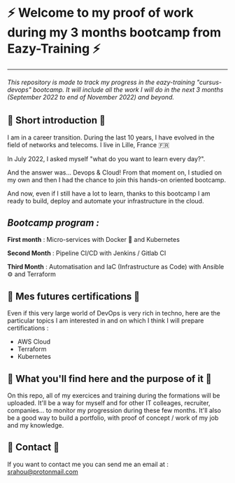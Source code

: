 # ⚡️ Welcome to my proof of work during my 3 months bootcamp from Eazy-Training ⚡️
---
###### This repository is made to track my progress in the eazy-training "cursus-devops" bootcamp. It will include all the work I will do in the next 3 months (September 2022 to end of November 2022) and beyond.

## 📰 Short introduction 📰
I am in a career transition. During the last 10 years, I have evolved in the field of networks and telecoms. I live in Lille, France 🇫🇷

In July 2022, I asked myself "what do you want to learn every day?".

And the answer was... Devops & Cloud! From that moment on, I studied on my own and then I had the chance to join this hands-on oriented bootcamp.

And now, even if I still have a lot to learn,
thanks to this bootcamp I am ready to build, deploy and automate your infrastructure in the cloud.

## _Bootcamp program :_
__First month__ : Micro-services with Docker 🐋 and Kubernetes

__Second Month__ : Pipeline CI/CD with Jenkins / Gitlab CI

__Third Month__ : Automatisation and IaC (Infrastructure as Code) with Ansible ⚙️ and Terraform

## 📰 Mes futures certifications 📰
Even if this very large world of DevOps is very rich in techno, here are the particular topics I am interested in and on which I think I will prepare certifications : 

- AWS Cloud 
- Terraform
- Kubernetes

## 🔎 What you'll find here and the purpose of it 🔎
On this repo, all of my exercices and training during the formations will be uploaded. It'll be a way for myself and for other IT colleages, recruiter, companies... to monitor my progression during these few months. It'll also be a good way to build a portfolio, with proof of concept / work of my job and my knowledge.

## 📇 Contact 📇
If you want to contact me you can send me an email at : srahou@protonmail.com
